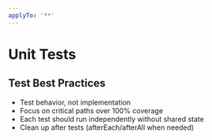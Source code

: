 ```yaml
---
applyTo: '**'
---
```


# Unit Tests

## Test Best Practices

- Test behavior, not implementation
- Focus on critical paths over 100% coverage
- Each test should run independently without shared state
- Clean up after tests (afterEach/afterAll when needed)
